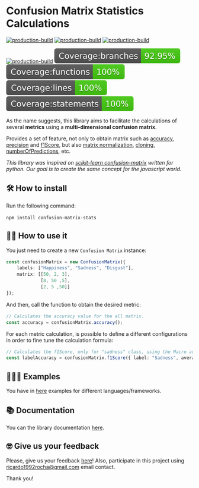 # Confusion Matrix Statistics Calculations

[![production-build](https://img.shields.io/github/license/FullExpression/confusion-matrix-stats)](https://github.com/FullExpression/confusion-matrix-stats/blob/main/LICENSE)
[![production-build](https://img.shields.io/github/package-json/v/FullExpression/confusion-matrix-stats/main?label=npm%40production)](https://github.com/FullExpression/confusion-matrix-stats/packages/673241/versions)
[![production-build](https://img.shields.io/github/package-json/v/FullExpression/confusion-matrix-stats/develop?label=npm%40develop)](https://github.com/FullExpression/confusion-matrix-stats/packages/673241/versions)

[![production-build](https://github.com/FullExpression/confusion-matrix-stats/actions/workflows/production-build.yml/badge.svg)](https://github.com/FullExpression/confusion-matrix-stats/actions/workflows/production-build.yml)
![Coverage Branches](https://raw.githubusercontent.com/FullExpression/confusion-matrix-stats/main/badges/badge-branches.svg)
![Coverage Branches](https://raw.githubusercontent.com/FullExpression/confusion-matrix-stats/main/badges/badge-functions.svg)
![Coverage Branches](https://raw.githubusercontent.com/FullExpression/confusion-matrix-stats/main/badges/badge-lines.svg)
![Coverage Branches](https://raw.githubusercontent.com/FullExpression/confusion-matrix-stats/main/badges/badge-statements.svg)


As the name suggests, this library aims to facilitate the calculations of several **metrics** using a **multi-dimensional confusion matrix**.

Provides a set of feature, not only to obtain matrix such as [accuracy](https://confusion-matrix-stats-doc.web.app/classes/confusionmatrix.html#accuracy), [precision](https://confusion-matrix-stats-doc.web.app/classes/confusionmatrix.html#precision) and [f1Score](https://confusion-matrix-stats-doc.web.app/classes/confusionmatrix.html#f1score), but also [matrix normalization](https://confusion-matrix-stats-doc.web.app/classes/confusionmatrix.html#normalize), [cloning](https://confusion-matrix-stats-doc.web.app/classes/confusionmatrix.html#clone), [numberOfPredictions](https://confusion-matrix-stats-doc.web.app/classes/confusionmatrix.html#getnumberofpredictions), etc.

*This library was inspired on [scikit-learn confusion-matrix](https://scikit-learn.org/stable/auto_examples/model_selection/plot_confusion_matrix.html) written for python. Our goal is to create the same concept for the javascript world.*

## 🛠️ How to install

Run the following command:

`npm install confusion-matrix-stats`

## 👩‍💻 How to use it

You just need to create a new `Confusion Matrix` instance:

``` typescript
const confusionMatrix = new ConfusionMatrix({
    labels: ["Happiness", "Sadness", "Disgust"], 
    matrix: [[50, 2, 3],
             [8, 50 ,5],
             [2, 5 ,50]]
});
```

And then, call the function to obtain the desired metric:

``` typescript
// Calculates the accuracy value for the all matrix.
const accuracy = confusionMatrix.accuracy();
```

For each metric calculation, is possible to define a different configurations in order to fine tune the calculation formula:

``` typescript
// Calculates the f1Score, only for "sadness" class, using the Macro average method.
const labelAccuracy = confusionMatrix.f1Score({ label: "Sadness", average: AverageMethod.Macro});
```

## 👩🏻‍🏫 Examples

You have in [here](https://github.com/FullExpression/confusion-matrix-stats-examples) examples for different languages/frameworks.

## 📚 Documentation

You can the library documentation [here](https://fullexpression.github.io/confusion-matrix-stats/docs/index.html).

## 🤓 Give us your feedback

Please, give us your feedback [here](https://github.com/FullExpression/confusion-matrix-stats/issues)! Also, participate in this project using ricardo1992rocha@gmail.com email contact.

Thank you!
